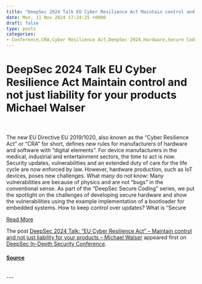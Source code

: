 ```yaml
---
title: "DeepSec 2024 Talk EU Cyber Resilience Act Maintain control and not just liability for your products Michael Walser"
date: Mon, 11 Nov 2024 17:24:25 +0000
draft: false
type: posts
categories: 
- Conference,CRA,Cyber Resilience Act,DeepSec 2024,Hardware,Secure Coding,tech track
---
```

# DeepSec 2024 Talk EU Cyber Resilience Act Maintain control and not just liability for your products Michael Walser

<br/>

<br/>
The new EU Directive EU 2019/1020, also known as the “Cyber Resilience Act” or “CRA” for short, defines new rules for manufacturers of hardware and software with “digital elements”. For device manufacturers in the medical, industrial and entertainment sectors, the time to act is now. Security updates, vulnerabilities and an extended duty of care for the life cycle are now enforced by law. However, hardware production, such as IoT devices, poses new challenges. What many do not know: Many vulnerabilities are because of physics and are not “bugs” in the conventional sense. As part of the “DeepSec Secure Coding” series, we put the spotlight on the challenges of developing secure hardware and show the vulnerabilities using the example implementation of a bootloader for embedded systems. How to keep control over updates? What is “Secure

[Read More](https://blog.deepsec.net/deepsec-2024-talk-eu-cyber-resilience-act-maintain-control-and-not-just-liability-for-your-products-michael-walser/)

The post [DeepSec 2024 Talk: “EU Cyber Resilience Act” – Maintain control and not just liability for your products – Michael Walser](https://blog.deepsec.net/deepsec-2024-talk-eu-cyber-resilience-act-maintain-control-and-not-just-liability-for-your-products-michael-walser/) appeared first on [DeepSec In-Depth Security Conference](https://blog.deepsec.net).

#### [Source](https://blog.deepsec.net/deepsec-2024-talk-eu-cyber-resilience-act-maintain-control-and-not-just-liability-for-your-products-michael-walser/)

<br/>
---
